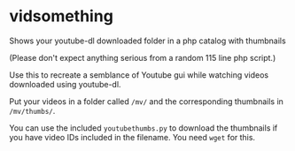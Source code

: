 # vidsomething
Shows your youtube-dl downloaded folder in a php catalog with thumbnails

(Please don't expect anything serious from a random 115 line php script.)

Use this to recreate a semblance of Youtube gui while watching videos downloaded using youtube-dl.

Put your videos in a folder called `/mv/` and the corresponding thumbnails in `/mv/thumbs/`.

You can use the included `youtubethumbs.py` to download the thumbnails if you have video IDs included in the filename.
You need `wget` for this.
